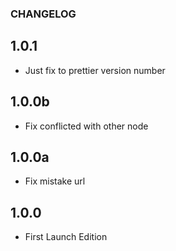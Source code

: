 ### CHANGELOG

## 1.0.1
 
 - Just fix to prettier version number

## 1.0.0b
 
 - Fix conflicted with other node

## 1.0.0a
 
 - Fix mistake url

## 1.0.0 
 
 - First Launch Edition


